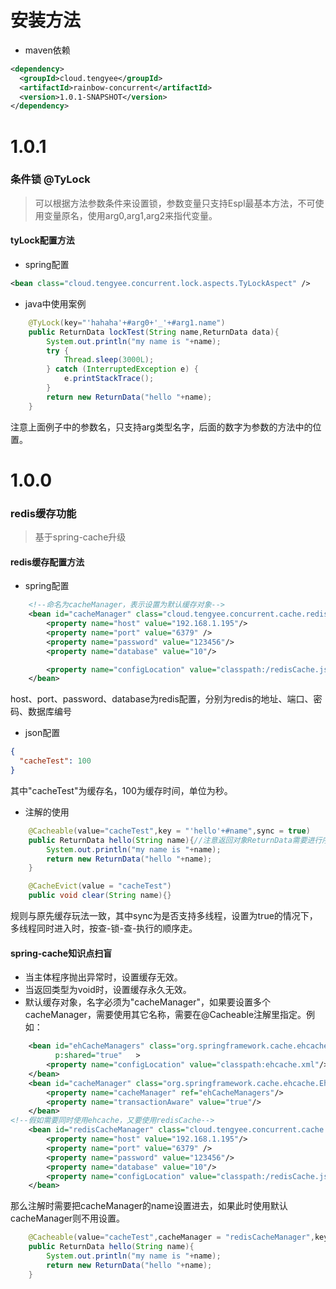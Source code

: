 # 安装方法

* maven依赖

```xml
<dependency>
  <groupId>cloud.tengyee</groupId>
  <artifactId>rainbow-concurrent</artifactId>
  <version>1.0.1-SNAPSHOT</version>
</dependency>
```

# 1.0.1

### 条件锁 @TyLock
>可以根据方法参数条件来设置锁，参数变量只支持Espl最基本方法，不可使用变量原名，使用arg0,arg1,arg2来指代变量。

#### tyLock配置方法

* spring配置
```xml
<bean class="cloud.tengyee.concurrent.lock.aspects.TyLockAspect" />
```

* java中使用案例
```java
    @TyLock(key="'hahaha'+#arg0+'_'+#arg1.name")
    public ReturnData lockTest(String name,ReturnData data){
        System.out.println("my name is "+name);
        try {
            Thread.sleep(3000L);
        } catch (InterruptedException e) {
            e.printStackTrace();
        }
        return new ReturnData("hello "+name);
    }
```
注意上面例子中的参数名，只支持arg类型名字，后面的数字为参数的方法中的位置。

# 1.0.0

### redis缓存功能
>基于spring-cache升级

#### redis缓存配置方法

* spring配置
```xml
    <!--命名为cacheManager，表示设置为默认缓存对象-->
    <bean id="cacheManager" class="cloud.tengyee.concurrent.cache.redis.RedisCacheCacheManager">
        <property name="host" value="192.168.1.195"/>
        <property name="port" value="6379" />
        <property name="password" value="123456"/>
        <property name="database" value="10"/>

        <property name="configLocation" value="classpath:/redisCache.json"/>
    </bean>
```
host、port、password、database为redis配置，分别为redis的地址、端口、密码、数据库编号

* json配置
```json
{
  "cacheTest": 100
}
```
其中"cacheTest"为缓存名，100为缓存时间，单位为秒。

* 注解的使用
```java
    @Cacheable(value="cacheTest",key = "'hello'+#name",sync = true)
    public ReturnData hello(String name){//注意返回对象ReturnData需要进行序列化，否则会报错
        System.out.println("my name is "+name);
        return new ReturnData("hello "+name);
    }

    @CacheEvict(value = "cacheTest")
    public void clear(String name){}
```
规则与原先缓存玩法一致，其中sync为是否支持多线程，设置为true的情况下，多线程同时进入时，按查-锁-查-执行的顺序走。

#### spring-cache知识点扫盲

* 当主体程序抛出异常时，设置缓存无效。
* 当返回类型为void时，设置缓存永久无效。
* 默认缓存对象，名字必须为"cacheManager"，如果要设置多个cacheManager，需要使用其它名称，需要在@Cacheable注解里指定。例如：

```xml
    <bean id="ehCacheManagers" class="org.springframework.cache.ehcache.EhCacheManagerFactoryBean"
          p:shared="true"	>
        <property name="configLocation" value="classpath:ehcache.xml"/>
    </bean>
    <bean id="cacheManager" class="org.springframework.cache.ehcache.EhCacheCacheManager">
        <property name="cacheManager" ref="ehCacheManagers"/>
        <property name="transactionAware" value="true"/>
    </bean>
<!--假如需要同时使用ehcache，又要使用redisCache-->
    <bean id="redisCacheManager" class="cloud.tengyee.concurrent.cache.redis.RedisCacheCacheManager">
        <property name="host" value="192.168.1.195"/>
        <property name="port" value="6379" />
        <property name="password" value="123456"/>
        <property name="database" value="10"/>
        <property name="configLocation" value="classpath:/redisCache.json"/>
    </bean>
```

那么注解时需要把cacheManager的name设置进去，如果此时使用默认cacheManager则不用设置。
```java
    @Cacheable(value="cacheTest",cacheManager = "redisCacheManager",key = "'hello'+#name",sync = true)
    public ReturnData hello(String name){
        System.out.println("my name is "+name);
        return new ReturnData("hello "+name);
    }
```
